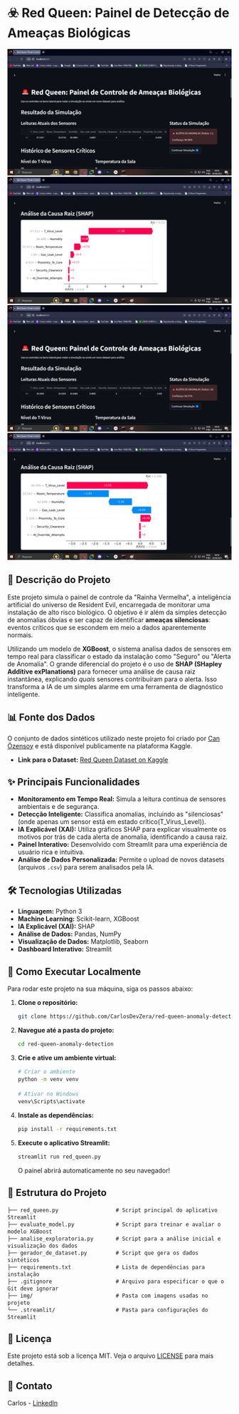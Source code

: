 # ☣️ Red Queen: Painel de Detecção de Ameaças Biológicas

![Screenshot do Painel](img/1.png)
![Screenshot do Painel](img/2.png)
![Screenshot do Painel](img/3.png)
![Screenshot do Painel](img/4.png)

## 📜 Descrição do Projeto

Este projeto simula o painel de controle da "Rainha Vermelha", a inteligência artificial do universo de Resident Evil, encarregada de monitorar uma instalação de alto risco biológico. O objetivo é ir além da simples detecção de anomalias óbvias e ser capaz de identificar **ameaças silenciosas**: eventos críticos que se escondem em meio a dados aparentemente normais.

Utilizando um modelo de **XGBoost**, o sistema analisa dados de sensores em tempo real para classificar o estado da instalação como "Seguro" ou "Alerta de Anomalia". O grande diferencial do projeto é o uso de **SHAP (SHapley Additive exPlanations)** para fornecer uma análise de causa raiz instantânea, explicando *quais* sensores contribuíram para o alerta. Isso transforma a IA de um simples alarme em uma ferramenta de diagnóstico inteligente.

## 📊 Fonte dos Dados

O conjunto de dados sintéticos utilizado neste projeto foi criado por [Can Özensoy](https://www.kaggle.com/canozensoy) e está disponível publicamente na plataforma Kaggle.

- **Link para o Dataset:** [Red Queen Dataset on Kaggle](https://www.kaggle.com/datasets/canozensoy/red-queen-dataset)


## ✨ Principais Funcionalidades

- **Monitoramento em Tempo Real:** Simula a leitura contínua de sensores ambientais e de segurança.
- **Detecção Inteligente:** Classifica anomalias, incluindo as "silenciosas" (onde apenas um sensor está em estado crítico(T_Virus_Level)).
- **IA Explicável (XAI):** Utiliza gráficos SHAP para explicar visualmente os motivos por trás de cada alerta de anomalia, identificando a causa raiz.
- **Painel Interativo:** Desenvolvido com Streamlit para uma experiência de usuário rica e intuitiva.
- **Análise de Dados Personalizada:** Permite o upload de novos datasets (arquivos `.csv`) para serem analisados pela IA.

## 🛠️ Tecnologias Utilizadas

- **Linguagem:** Python 3
- **Machine Learning:** Scikit-learn, XGBoost
- **IA Explicável (XAI):** SHAP
- **Análise de Dados:** Pandas, NumPy
- **Visualização de Dados:** Matplotlib, Seaborn
- **Dashboard Interativo:** Streamlit

## 🚀 Como Executar Localmente

Para rodar este projeto na sua máquina, siga os passos abaixo:

1.  **Clone o repositório:**
    ```bash
    git clone https://github.com/CarlosDevZera/red-queen-anomaly-detection.git
    ```

2.  **Navegue até a pasta do projeto:**
    ```bash
    cd red-queen-anomaly-detection
    ```

3.  **Crie e ative um ambiente virtual:**
    ```bash
    # Criar o ambiente
    python -m venv venv

    # Ativar no Windows
    venv\Scripts\activate
    ```

4.  **Instale as dependências:**
    ```bash
    pip install -r requirements.txt
    ```

5.  **Execute o aplicativo Streamlit:**
    ```bash
    streamlit run red_queen.py
    ```
    O painel abrirá automaticamente no seu navegador!

## 📂 Estrutura do Projeto

```
├── red_queen.py                  # Script principal do aplicativo Streamlit
├── evaluate_model.py             # Script para treinar e avaliar o modelo XGBoost
├── analise_exploratoria.py       # Script para a análise inicial e visualização dos dados
├── gerador_de_dataset.py         # Script que gera os dados sintéticos
├── requirements.txt              # Lista de dependências para instalação
├── .gitignore                    # Arquivo para especificar o que o Git deve ignorar
├── img/                          # Pasta com imagens usadas no projeto
└── .streamlit/                   # Pasta para configurações do Streamlit
```

## 📄 Licença

Este projeto está sob a licença MIT. Veja o arquivo [LICENSE](LICENSE) para mais detalhes.

## 👤 Contato

Carlos - [LinkedIn](https://www.linkedin.com/in/eucarlosalberto/)
